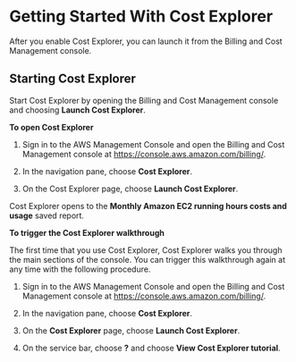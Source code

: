 # Getting Started With Cost Explorer<a name="ce-getting-started"></a>

After you enable Cost Explorer, you can launch it from the Billing and Cost Management console\.

## Starting Cost Explorer<a name="ce-start"></a>

Start Cost Explorer by opening the Billing and Cost Management console and choosing **Launch Cost Explorer**\.<a name="ce-start"></a>

**To open Cost Explorer**

1. Sign in to the AWS Management Console and open the Billing and Cost Management console at [https://console\.aws\.amazon\.com/billing/](https://console.aws.amazon.com/billing/)\.

1. In the navigation pane, choose **Cost Explorer**\.

1. On the Cost Explorer page, choose **Launch Cost Explorer**\.

Cost Explorer opens to the **Monthly Amazon EC2 running hours costs and usage** saved report\.<a name="ce-walkthrough"></a>

**To trigger the Cost Explorer walkthrough**

The first time that you use Cost Explorer, Cost Explorer walks you through the main sections of the console\. You can trigger this walkthrough again at any time with the following procedure\.

1. Sign in to the AWS Management Console and open the Billing and Cost Management console at [https://console\.aws\.amazon\.com/billing/](https://console.aws.amazon.com/billing/)\.

1. In the navigation pane, choose **Cost Explorer**\.

1. On the **Cost Explorer** page, choose **Launch Cost Explorer**\.

1. On the service bar, choose **?** and choose **View Cost Explorer tutorial**\. 